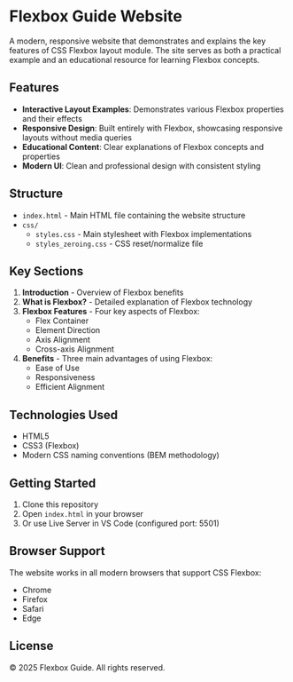 # Flexbox Guide Website

A modern, responsive website that demonstrates and explains the key features of CSS Flexbox layout module. The site serves as both a practical example and an educational resource for learning Flexbox concepts.

## Features

- **Interactive Layout Examples**: Demonstrates various Flexbox properties and their effects
- **Responsive Design**: Built entirely with Flexbox, showcasing responsive layouts without media queries
- **Educational Content**: Clear explanations of Flexbox concepts and properties
- **Modern UI**: Clean and professional design with consistent styling

## Structure

- `index.html` - Main HTML file containing the website structure
- `css/`
  - `styles.css` - Main stylesheet with Flexbox implementations
  - `styles_zeroing.css` - CSS reset/normalize file

## Key Sections

1. **Introduction** - Overview of Flexbox benefits
2. **What is Flexbox?** - Detailed explanation of Flexbox technology
3. **Flexbox Features** - Four key aspects of Flexbox:
   - Flex Container
   - Element Direction
   - Axis Alignment
   - Cross-axis Alignment
4. **Benefits** - Three main advantages of using Flexbox:
   - Ease of Use
   - Responsiveness
   - Efficient Alignment

## Technologies Used

- HTML5
- CSS3 (Flexbox)
- Modern CSS naming conventions (BEM methodology)

## Getting Started

1. Clone this repository
2. Open `index.html` in your browser
3. Or use Live Server in VS Code (configured port: 5501)

## Browser Support

The website works in all modern browsers that support CSS Flexbox:
- Chrome
- Firefox
- Safari
- Edge

## License

© 2025 Flexbox Guide. All rights reserved.
